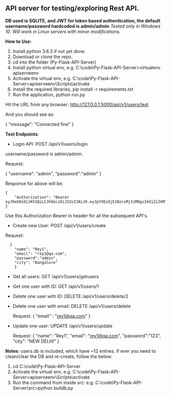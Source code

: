## API server for testing/exploring Rest API.

**DB used is SQLITE, and JWT for token based authentication, the default username/password hardcoded is admin/admin**
*Tested only in Windows 10. Will work in Linux servers with minor modifications.*

**How to Use:**
1. Install python 3.6.3 if not yet done.
1. Download or clone the repo.
1. cd into the folder (Py-Flask-API-Server)
1. Install python virtual env, e.g. C:\code\Py-Flask-API-Server>virtualenv apiserveenv
1. Activate the virtual env, e.g. C:\code\Py-Flask-API-Server>apiserveenv\Scripts\activate
1. Install the required libraries, pip install -r requirements.txt
1. Run the application, python run.py

Hit the URL from any browser: http://127.0.0.1:5000/api/v1/users/test

And you should see as:

{
  "message": "Connected fine"
}

**Test Endpoints**:
* Login API: POST /api/v1/users/login

username/password is admin/admin.

Request:

{
    "username": "admin",
    "password":"admin"
}

Response for above will be:

    {
        "Authorization": "Bearer eyJ0eXAiOiJKV1QiLCJhbGciOiJIUzI1NiJ9.eyJpYXQiOjE1NzcxMjIzMDgsIm5iZiI6MTU3NzEyMjMwOCwianRpIjoiMzJhY2NiYjEtNTgwMi00MGE3LWJiZjItNmUyN2QwOGRkMmIzIiwiZXhwIjoxNTc3MjA4NzA4LCJpZGVudGl0eSI6eyJ1c2VybmFtZSI6ImFkbWluIiwicGFzc3dvcmQiOiJhZG1pbiJ9LCJmcmVzaCI6ZmFsc2UsInR5cGUiOiJhY2Nlc3MifQ.aJot1MU5qcB72Gkgp2kJqqRtzysd32BnPbuTV_dSSNw"
    }

Use this Authorization Bearer in header for all the subsequent API's.

* Create new User: POST /api/v1/users/create

Request:

      {
        "name": "Rey1",
        "email": "rey1@qa.com",
        "password":"admin",
        "city": "Bangalore"
        }

* Get all users: GET /api/v1/users/getusers
* Get one user with ID: GET /api/v1/users/1
* Delete one user with ID: DELETE /api/v1/users/delete/2
* Delete one user with email: DELETE /api/v1/users/delete


    Request:
    {
    "email" : "rey1@qa.com"
    }

* Update one user: UPDATE /api/v1/users/update


    Request:
    {
    "name": "Rey1",
    "email": "rey1@qa.com",
    "password":"123",
    "city": "NEW DELHI"
    }

**Notes**:
users.db is included, which have ~12 entries.
If ever you need to clean/clear the DB and re-create, follow the below:

 1. cd C:\code\Py-Flask-API-Server
 1. Activate the virtual env, e.g. C:\code\Py-Flask-API-Server>apiserveenv\Scripts\activate
 1. Run the command  from inside src: e.g. C:\code\Py-Flask-API-Server\src>python buildb.py

